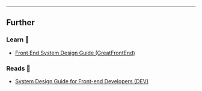 

---
## Further
### Learn 🧠

- [Front End System Design Guide (GreatFrontEnd)](https://www.greatfrontend.com/system-design)
### Reads 📄

- [System Design Guide for Front-end Developers (DEV)](https://dev.to/hellonehha/system-design-guide-for-front-end-developers-5fkl)